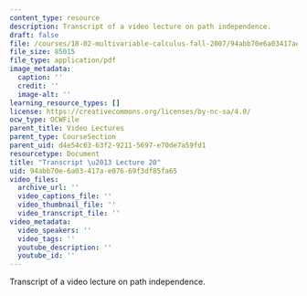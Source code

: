 ```yaml
---
content_type: resource
description: Transcript of a video lecture on path independence.
draft: false
file: /courses/18-02-multivariable-calculus-fall-2007/94abb70e6a03417ae07669f3df85fa65_18_022007L20.pdf
file_size: 85015
file_type: application/pdf
image_metadata:
  caption: ''
  credit: ''
  image-alt: ''
learning_resource_types: []
license: https://creativecommons.org/licenses/by-nc-sa/4.0/
ocw_type: OCWFile
parent_title: Video Lectures
parent_type: CourseSection
parent_uid: d4e54c63-63f2-9211-5697-e70de7a59fd1
resourcetype: Document
title: "Transcript \u2013 Lecture 20"
uid: 94abb70e-6a03-417a-e076-69f3df85fa65
video_files:
  archive_url: ''
  video_captions_file: ''
  video_thumbnail_file: ''
  video_transcript_file: ''
video_metadata:
  video_speakers: ''
  video_tags: ''
  youtube_description: ''
  youtube_id: ''
---
```

Transcript of a video lecture on path independence.